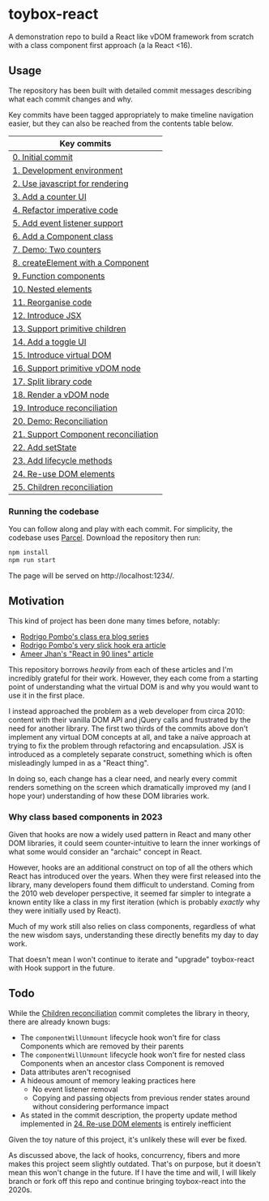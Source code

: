 # toybox-react

A demonstration repo to build a React like vDOM framework from scratch with a class component first approach (a la React <16).

## Usage

The repository has been built with detailed commit messages describing what each commit changes and why.

Key commits have been tagged appropriately to make timeline navigation easier, but they can also be reached from the contents table below.

| Key commits |
|-------------|
| [0. Initial commit](https://github.com/andrewbridge/toybox-react/commit/1c0dbc83371f84ce13d7ad60a99a5f6cf96afa56) |
| [1. Development environment](https://github.com/andrewbridge/toybox-react/commit/3a5e7020c3ff1636456a3a17b935df9a75907e6c) |
| [2. Use javascript for rendering](https://github.com/andrewbridge/toybox-react/commit/5da9bd983a53c05129c60ebaa0a1e1128afe8858) |
| [3. Add a counter UI](https://github.com/andrewbridge/toybox-react/commit/dc1a89a2c1cbc59a506dc3c3d8db545e96bcb3b5) |
| [4. Refactor imperative code](https://github.com/andrewbridge/toybox-react/commit/00da51ad2702f5b7394171656bb75c7a1fae3a59) |
| [5. Add event listener support](https://github.com/andrewbridge/toybox-react/commit/a4d14b5cdd79ee98cd3db4029f62d28a42c26410) |
| [6. Add a Component class](https://github.com/andrewbridge/toybox-react/commit/34b385dc3e9ee6fe63811bec820033212ab92005) |
| [7. Demo: Two counters](https://github.com/andrewbridge/toybox-react/commit/a433c2f841b3935f90abce9f62e0723d8d0a1c2e) |
| [8. createElement with a Component](https://github.com/andrewbridge/toybox-react/commit/278f59672336c53a0fb97a84e4066b87a5ed74cf) |
| [9. Function components](https://github.com/andrewbridge/toybox-react/commit/ff697ba91f64c341f9e268362c967d8b647165a4) |
| [10. Nested elements](https://github.com/andrewbridge/toybox-react/commit/12d0c0552600759f163f3277c4118fba138b0edb) |
| [11. Reorganise code](https://github.com/andrewbridge/toybox-react/commit/d52bd0b4b859af57388e55ab43702c7d4f1ae5cb) |
| [12. Introduce JSX](https://github.com/andrewbridge/toybox-react/commit/07e2e5f37be3177b8dd00e4e5483cdd125fef630) |
| [13. Support primitive children](https://github.com/andrewbridge/toybox-react/commit/43bef20a37ee69be3b1beaf91eafc96555f68207) |
| [14. Add a toggle UI](https://github.com/andrewbridge/toybox-react/commit/3bc0518e0b8c8ea22f6396c9ae94899e2a967fbf) |
| [15. Introduce virtual DOM](https://github.com/andrewbridge/toybox-react/commit/659fe22a7aa60f4a1998fc7dd6e2a50638c91987) |
| [16. Support primitive vDOM node](https://github.com/andrewbridge/toybox-react/commit/d399aed101c7b8452b111bbee4c2e973acdf802a) |
| [17. Split library code](https://github.com/andrewbridge/toybox-react/commit/4c154592b46543967506c9fb4c2080dc96434113) |
| [18. Render a vDOM node](https://github.com/andrewbridge/toybox-react/commit/a41552d44b6be390c88a0eec6595ea2c60a64be8) |
| [19. Introduce reconciliation](https://github.com/andrewbridge/toybox-react/commit/e3dd7d2be93b08a14a3b237e7d33a8a3ad019001) |
| [20. Demo: Reconciliation](https://github.com/andrewbridge/toybox-react/commit/e7d8e53a9709f32be3022d0ae0036677a5cfa921) |
| [21. Support Component reconciliation](https://github.com/andrewbridge/toybox-react/commit/f9d43216a7e31d551ce78739ee36ba31bc30962e) |
| [22. Add setState](https://github.com/andrewbridge/toybox-react/commit/381b6c46dfdb6a65e0971c81634814a5c0d5ab72) |
| [23. Add lifecycle methods](https://github.com/andrewbridge/toybox-react/commit/6fe1146e4462e6aee1c5b53d1b000cc5851e26f5) |
| [24. Re-use DOM elements](https://github.com/andrewbridge/toybox-react/commit/cbd3d560cea357f0d13954ff7f26da277fdcc4ec) |
| [25. Children reconciliation](https://github.com/andrewbridge/toybox-react/commit/cbce2f797623a2927ae75a544d911fd067fb5804) |

### Running the codebase

You can follow along and play with each commit. For simplicity, the codebase uses [Parcel](https://parceljs.org/). Download the repository then run:

```bash
npm install
npm run start
```

The page will be served on http://localhost:1234/.

## Motivation

This kind of project has been done many times before, notably:

- [Rodrigo Pombo's class era blog series](https://engineering.hexacta.com/didact-learning-how-react-works-by-building-it-from-scratch-51007984e5c5)
- [Rodrigo Pombo's very slick hook era article](https://pomb.us/build-your-own-react/)
- [Ameer Jhan's "React in 90 lines" article](https://dev.to/ameerthehacker/build-your-own-react-in-90-lines-of-javascript-1je2)

This repository borrows _heavily_ from each of these articles and I'm incredibly grateful for their work. However, they each come from a starting point of understanding what the virtual DOM is and why you would want to use it in the first place.

I instead approached the problem as a web developer from circa 2010: content with their vanilla DOM API and jQuery calls and frustrated by the need for another library. The first two thirds of the commits above don't implement any virtual DOM concepts at all, and take a naïve approach at trying to fix the problem through refactoring and encapsulation. JSX is introduced as a completely separate construct, something which is often misleadingly lumped in as a "React thing".

In doing so, each change has a clear need, and nearly every commit renders something on the screen which dramatically improved my (and I hope your) understanding of how these DOM libraries work.

### Why class based components in 2023

Given that hooks are now a widely used pattern in React and many other DOM libraries, it could seem counter-intuitive to learn the inner workings of what some would consider an "archaic" concept in React.

However, hooks are an additional construct on top of all the others which React has introduced over the years. When they were first released into the library, many developers found them difficult to understand. Coming from the 2010 web developer perspective, it seemed far simpler to integrate a known entity like a class in my first iteration (which is probably _exactly_ why they were initially used by React).

Much of my work still also relies on class components, regardless of what the new wisdom says, understanding these directly benefits my day to day work.

That doesn't mean I won't continue to iterate and "upgrade" toybox-react with Hook support in the future.

## Todo

While the [Children reconciliation](https://github.com/andrewbridge/toybox-react/commit/cbce2f797623a2927ae75a544d911fd067fb5804) commit completes the library in theory, there are already known bugs:

- The `componentWillUnmount` lifecycle hook won't fire for class Components which are removed by their parents
- The `componentWillUnmount` lifecycle hook won't fire for nested class Components when an ancestor class Component is removed
- Data attributes aren't recognised
- A hideous amount of memory leaking practices here
    - No event listener removal
    - Copying and passing objects from previous render states around without considering performance impact
- As stated in the commit description, the property update method implemented in [24. Re-use DOM elements](https://github.com/andrewbridge/toybox-react/commit/cbd3d560cea357f0d13954ff7f26da277fdcc4ec) is entirely inefficient

Given the toy nature of this project, it's unlikely these will ever be fixed.

As discussed above, the lack of hooks, concurrency, fibers and more makes this project seem slightly outdated. That's on purpose, but it doesn't mean this won't change in the future. If I have the time and will, I will likely branch or fork off this repo and continue bringing toybox-react into the 2020s.
